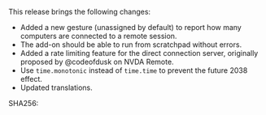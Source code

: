 This release brings the following changes:

* Added a new gesture (unassigned by default) to report how many computers are connected to a remote session.
* The add-on should be able to run from scratchpad without errors.
* Added a rate limiting feature for the direct connection server, originally proposed by @codeofdusk on NVDA Remote.
* Use `time.monotonic` instead of `time.time` to prevent the future 2038 effect.
* Updated translations.

SHA256: 